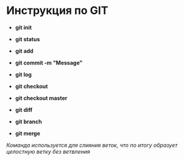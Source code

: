 # Инструкция по GIT

* **git init**

* **git status**

* **git add**

* **git commit -m "Message"**

* **git log**

* **git checkout**

* **git checkout master**

* **git diff**

* **git branch**

* **git merge**

*Команда используется для слияния веток, что по итогу образует целостную ветку без ветвления*